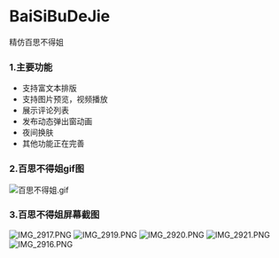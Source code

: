 # BaiSiBuDeJie
精仿百思不得姐

### 1.主要功能

* 支持富文本排版
* 支持图片预览，视频播放
* 展示评论列表
* 发布动态弹出窗动画
* 夜间换肤
* 其他功能正在完善

### 2.百思不得姐gif图

![百思不得姐.gif](https://upload-images.jianshu.io/upload_images/979175-cd3347a0757dffbf.gif?imageMogr2/auto-orient/strip)


### 3.百思不得姐屏幕截图

![IMG_2917.PNG](https://upload-images.jianshu.io/upload_images/979175-a48a1a5d653a86d4.PNG?imageMogr2/auto-orient/strip%7CimageView2/2/w/1240)
![IMG_2919.PNG](https://upload-images.jianshu.io/upload_images/979175-5b5fa7d10906790d.PNG?imageMogr2/auto-orient/strip%7CimageView2/2/w/1240)
![IMG_2920.PNG](https://upload-images.jianshu.io/upload_images/979175-1ff34b4177fe57fd.PNG?imageMogr2/auto-orient/strip%7CimageView2/2/w/1240)
![IMG_2921.PNG](https://upload-images.jianshu.io/upload_images/979175-8785c47a36140d07.PNG?imageMogr2/auto-orient/strip%7CimageView2/2/w/1240)
![IMG_2916.PNG](https://upload-images.jianshu.io/upload_images/979175-28b380c964b11a31.PNG?imageMogr2/auto-orient/strip%7CimageView2/2/w/1240)
